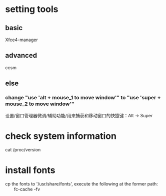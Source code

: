 # setting tools
## basic
Xfce4-manager  
## advanced
ccsm  
## else
### change "use 'alt + mouse_1 to move window'" to "use 'super + mouse_2 to move window'"
设置/窗口管理器微调/辅助功能/用来捕获和移动窗口的快捷键：Alt -> Super  
# check system information
cat /proc/version  
# install fonts
cp the fonts to '/usr/share/fonts', execute the following at the former path:  
&emsp;&emsp;fc-cache -fv  